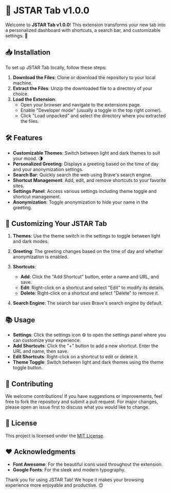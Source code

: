 # 🌟 JSTAR Tab v1.0.0

Welcome to **JSTAR Tab v1.0.0**! This extension transforms your new tab into a personalized dashboard with shortcuts, a search bar, and customizable settings. 🚀

## 📥 Installation

To set up JSTAR Tab locally, follow these steps:

1. **Download the Files**: Clone or download the repository to your local machine.
2. **Extract the Files**: Unzip the downloaded file to a directory of your choice.
3. **Load the Extension**:
   - Open your browser and navigate to the extensions page.
   - Enable "Developer mode" (usually a toggle in the top right corner).
   - Click "Load unpacked" and select the directory where you extracted the files.

## 🛠️ Features

- **Customizable Themes**: Switch between light and dark themes to suit your mood. 🌗
- **Personalized Greeting**: Displays a greeting based on the time of day and your anonymization settings.
- **Search Bar**: Quickly search the web using Brave's search engine.
- **Shortcut Management**: Add, edit, and remove shortcuts to your favorite sites.
- **Settings Panel**: Access various settings including theme toggle and shortcut management.
- **Anonymization**: Toggle anonymization to hide your name in the greeting.

## 🎨 Customizing Your JSTAR Tab

1. **Themes**: Use the theme switch in the settings to toggle between light and dark modes.
   
2. **Greeting**: The greeting changes based on the time of day and whether anonymization is enabled.

3. **Shortcuts**: 
   - **Add**: Click the "Add Shortcut" button, enter a name and URL, and save.
   - **Edit**: Right-click on a shortcut and select "Edit" to modify its details.
   - **Delete**: Right-click on a shortcut and select "Delete" to remove it.

4. **Search Engine**: The search bar uses Brave's search engine by default.

## 📚 Usage

- **Settings**: Click the settings icon ⚙️ to open the settings panel where you can customize your experience.
- **Add Shortcuts**: Click the "+" button to add a new shortcut. Enter the URL and name, then save.
- **Edit Shortcuts**: Right-click on a shortcut to edit or delete it.
- **Theme Toggle**: Switch between light and dark themes using the theme toggle button.

## 📝 Contributing

We welcome contributions! If you have suggestions or improvements, feel free to fork the repository and submit a pull request. For major changes, please open an issue first to discuss what you would like to change.

## 📄 License

This project is licensed under the [MIT License](https://github.com/DevJSTAR/JSTAR-Tab/blob/main/LICENSE).

## ❤️ Acknowledgments

- **Font Awesome**: For the beautiful icons used throughout the extension.
- **Google Fonts**: For the sleek and modern typography.

Thank you for using JSTAR Tab! We hope it makes your browsing experience more enjoyable and productive. 😊
